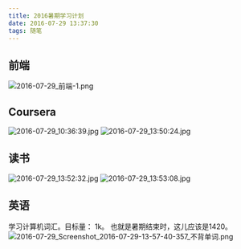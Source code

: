 ```yaml
---
title: 2016暑期学习计划
date: 2016-07-29 13:37:30
tags: 随笔
---
```

## 前端
![2016-07-29_前端-1.png](http://7xoxxe.com1.z0.glb.clouddn.com/2017-09-09-045716.png)

## Coursera
![2016-07-29_10:36:39.jpg](http://7xoxxe.com1.z0.glb.clouddn.com/2017-09-09-045717.jpg)
![2016-07-29_13:50:24.jpg](http://7xoxxe.com1.z0.glb.clouddn.com/2017-09-09-045718.jpg)

## 读书
![2016-07-29_13:52:32.jpg](http://7xoxxe.com1.z0.glb.clouddn.com/2017-09-09-045720.jpg)
![2016-07-29_13:53:08.jpg](http://7xoxxe.com1.z0.glb.clouddn.com/2017-09-09-045721.jpg)

## 英语
学习计算机词汇。目标量： 1k。
也就是暑期结束时，这儿应该是1420。
![2016-07-29_Screenshot_2016-07-29-13-57-40-357_不背单词.png](http://7xoxxe.com1.z0.glb.clouddn.com/2017-09-09-045726.png)
